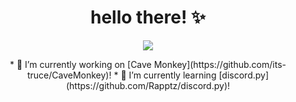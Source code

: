 <h1 align="center">hello there! ✨</h1>

<p align="center">
   <a href="https://discord.com/users/626333424965386240">
      <img src="https://lanyard.cnrad.dev/api/626333424965386240?idleMessage=I%20know%20I'm%20awesome." />
   </a>
</p>

<p align="center">
   * 🔭 I’m currently working on [Cave Monkey](https://github.com/its-truce/CaveMonkey)!
   * 🌱 I’m currently learning [discord.py](https://github.com/Rapptz/discord.py)!
</p>
